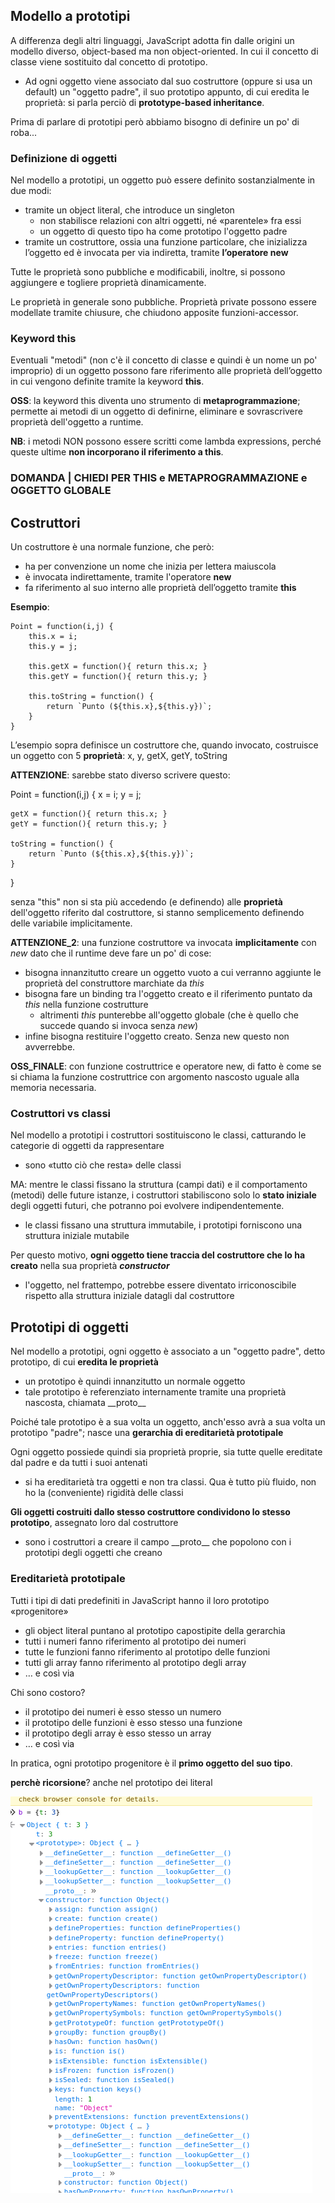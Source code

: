 ## Modello a prototipi
A differenza degli altri linguaggi, JavaScript adotta fin dalle origini un modello diverso, object-based ma non object-oriented. In cui il concetto di classe viene sostituito dal concetto di prototipo.

- Ad ogni oggetto viene associato dal suo costruttore (oppure si usa un default) un "oggetto padre", il suo prototipo appunto, di cui eredita le proprietà: si parla perciò di **prototype-based inheritance**.

Prima di parlare di prototipi però abbiamo bisogno di definire un po' di roba...

### Definizione di oggetti
Nel modello a prototipi, un oggetto può essere definito sostanzialmente in due modi:
- tramite un object literal, che introduce un singleton
    - non stabilisce relazioni con altri oggetti, né «parentele» fra essi
    - un oggetto di questo tipo ha come prototipo l'oggetto padre
- tramite un costruttore, ossia una funzione particolare, che inizializza l’oggetto ed è invocata per via indiretta, tramite **l’operatore new**

Tutte le proprietà sono pubbliche e modificabili, inoltre, si possono aggiungere e togliere proprietà dinamicamente.

Le proprietà in generale sono pubbliche. Proprietà private possono essere modellate tramite chiusure, che chiudono apposite funzioni-accessor.


### Keyword this
Eventuali "metodi" (non c'è il concetto di classe e quindi è un nome un po' improprio) di un oggetto possono fare riferimento alle proprietà dell’oggetto in cui vengono definite tramite la keyword **this**. 

**OSS**: la keyword this diventa uno strumento di **metaprogrammazione**; permette ai metodi di un oggetto di definirne, eliminare e sovrascrivere proprietà dell'oggetto a runtime.

**NB**: i metodi NON possono essere scritti come lambda expressions, perché queste ultime **non incorporano il riferimento a this**.

### DOMANDA | CHIEDI PER THIS e METAPROGRAMMAZIONE e OGGETTO GLOBALE



## Costruttori
Un costruttore è una normale funzione, che però:
- ha per convenzione un nome che inizia per lettera maiuscola
- è invocata indirettamente, tramite l'operatore **new**
- fa riferimento al suo interno alle proprietà dell’oggetto tramite **this**

**Esempio**:

    Point = function(i,j) {
        this.x = i;
        this.y = j;
        
        this.getX = function(){ return this.x; }
        this.getY = function(){ return this.y; }
        
        this.toString = function() {
            return `Punto (${this.x},${this.y})`;
        }
    }

L’esempio sopra definisce un costruttore che, quando invocato, costruisce un oggetto con 5 **proprietà**: x, y, getX, getY, toString

**ATTENZIONE**: sarebbe stato diverso scrivere questo:

Point = function(i,j) {
    x = i;
    y = j;
    
    getX = function(){ return this.x; }
    getY = function(){ return this.y; }
    
    toString = function() {
        return `Punto (${this.x},${this.y})`;
    }
}

senza "this" non si sta più accedendo (e definendo) alle **proprietà** dell'oggetto riferito dal costruttore, si stanno semplicemento definendo delle variabile implicitamente.

**ATTENZIONE_2**: una funzione costruttore va invocata **implicitamente** con *new* dato che il runtime deve fare un po' di cose:
- bisogna innanzitutto creare un oggetto vuoto a cui verranno aggiunte le proprietà del construttore marchiate da *this*
- bisogna fare un binding tra l'oggetto creato e il riferimento puntato da *this* nella funzione costrutture
    - altrimenti *this* punterebbe all'oggetto globale (che è quello che succede quando si invoca senza *new*) 
- infine bisogna restituire l'oggetto creato. Senza new questo non avverrebbe.

**OSS_FINALE**: con funzione costruttrice e operatore new, di fatto è come se si chiama la funzione costruttrice con argomento nascosto uguale alla memoria necessaria.

### Costruttori vs classi
Nel modello a prototipi i costruttori sostituiscono le classi, catturando le categorie di oggetti da rappresentare
- sono «tutto ciò che resta» delle classi

MA: mentre le classi fissano la struttura (campi dati) e il comportamento (metodi) delle future istanze, i costruttori stabiliscono solo lo **stato iniziale** degli oggetti futuri, che potranno poi evolvere indipendentemente.
- le classi fissano una struttura immutabile, i prototipi forniscono una struttura iniziale mutabile

Per questo motivo, __ogni oggetto tiene traccia del costruttore che lo ha creato__ nella sua proprietà **_constructor_**
- l'oggetto, nel frattempo, potrebbe essere diventato irriconoscibile rispetto alla struttura iniziale datagli dal costruttore


## Prototipi di oggetti
Nel modello a prototipi, ogni oggetto è associato a un "oggetto padre", detto prototipo, di cui __eredita le proprietà__
- un prototipo è quindi innanzitutto un normale oggetto
- tale prototipo è referenziato internamente tramite una proprietà nascosta, chiamata \_\_proto\_\_

Poiché tale prototipo è a sua volta un oggetto, anch'esso avrà a sua volta un prototipo "padre"; nasce una **gerarchia di ereditarietà prototipale**

Ogni oggetto possiede quindi sia proprietà proprie, sia tutte quelle ereditate dal padre e da tutti i suoi antenati
- si ha ereditarietà tra oggetti e non tra classi. Qua è tutto più fluido, non ho la (conveniente) rigidità delle classi

**Gli oggetti costruiti dallo stesso costruttore condividono lo stesso prototipo**, assegnato loro dal costruttore
- sono i costruttori a creare il campo \_\_proto\_\_ che popolono con i prototipi degli oggetti che creano

### Ereditarietà prototipale    
Tutti i tipi di dati predefiniti in JavaScript hanno il loro
prototipo «progenitore»
- gli object literal puntano al prototipo capostipite della gerarchia
- tutti i numeri fanno riferimento al prototipo dei numeri
- tutte le funzioni fanno riferimento al prototipo delle funzioni
- tutti gli array fanno riferimento al prototipo degli array
- … e così via

Chi sono costoro?
- il prototipo dei numeri è esso stesso un numero
- il prototipo delle funzioni è esso stesso una funzione
- il prototipo degli array è esso stesso un array
- … e così via

In pratica, ogni prototipo progenitore è il **primo oggetto del suo tipo**.




**perchè ricorsione**?
anche nel prototipo dei literal

![alt text](image.png)